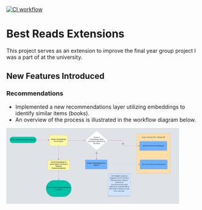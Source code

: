 [![CI workflow](https://github.com/Marvan-T/bestreads-extensions/actions/workflows/CI.yml/badge.svg)](https://github.com/Marvan-T/bestreads-extensions/actions/workflows/CI.yml)

# Best Reads Extensions

This project serves as an extension to improve the final year group project I was a part of at the university.

## New Features Introduced

### Recommendations

- Implemented a new recommendations layer utilizing embeddings to identify similar items (books).
- An overview of the process is illustrated in the workflow diagram below.

<img src="./Images/Flowchart-Recommendations.png" width="90%">
